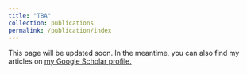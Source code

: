 ```yaml
---
title: "TBA"
collection: publications
permalink: /publication/index
---
```


This page will be updated soon. In the meantime, you can also find my articles on <u><a href="{{author.googlescholar}}">my Google Scholar profile</a>.</u>